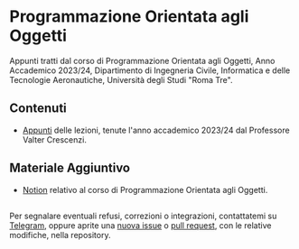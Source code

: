 # Programmazione Orientata agli Oggetti
Appunti tratti dal corso di Programmazione Orientata agli Oggetti, Anno Accademico 2023/24, Dipartimento di Ingegneria Civile, Informatica e delle Tecnologie Aeronautiche, Università degli Studi "Roma Tre". 

## Contenuti
 - [Appunti](Programmazione-Orientata-agli-Oggetti.pdf) delle lezioni, tenute l'anno accademico 2023/24 dal Professore Valter Crescenzi. 
    
 
## Materiale Aggiuntivo
 - [Notion](https://certain-sweater-2c3.notion.site/Programmazione-orientata-ad-oggetti-b9acbe726a6d4212868c6a409dd6bc40?pvs=25) relativo al corso di Programmazione Orientata agli Oggetti.  
##


Per segnalare eventuali refusi, correzioni o integrazioni, contattatemi su [Telegram](https://t.me/von_Sturm), oppure aprite una [nuova issue](https://github.com/00Darxk/Programmazione-Orientata-agli-Oggetti/issues/new/choose) o [pull request](https://github.com/00Darxk/Programmazione-Orientata-agli-Oggetti/pulls), con le relative modifiche, nella repository.
